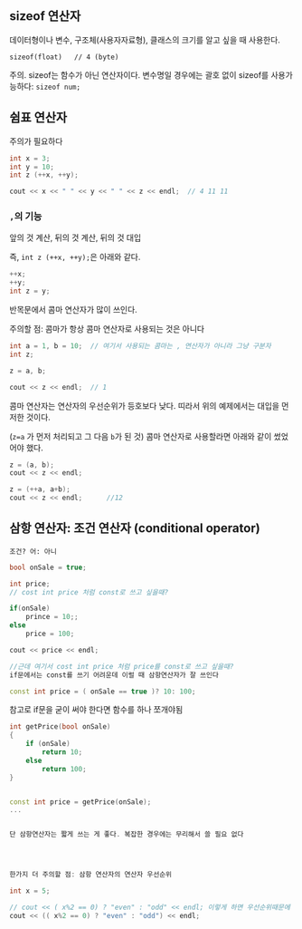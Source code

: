 ## sizeof 연산자

데이터형이나 변수, 구조체(사용자자료형), 클래스의 크기를 알고 싶을 때 사용한다.

```
sizeof(float)	// 4 (byte)
```

주의. sizeof는 함수가 아닌 연산자이다. 변수명일 경우에는 괄호 없이 sizeof를 사용가능하다: `sizeof num;`


## 쉼표 연산자

주의가 필요하다

```cpp
int x = 3;
int y = 10;
int z (++x, ++y);

cout << x << " " << y << " " << z << endl;	// 4 11 11
```

### `,`의 기능 

앞의 것 계산, 뒤의 것 계산, 뒤의  것 대입

즉, `int z (++x, ++y);`은 아래와 같다.

```cpp
++x;
++y;
int z = y;
```

반목문에서 콤마 연산자가 많이 쓰인다.

주의할 점: 콤마가 항상 콤마 연산자로 사용되는 것은 아니다

```cpp
int a = 1, b = 10;	// 여기서 사용되는 콤마는 , 연산자가 아니라 그냥 구분자
int z;

z = a, b;

cout << z << endl;	// 1
```

콤마 연산자는 연산자의 우선순위가 등호보다 낮다.
띠라서 위의 예제에서는 대입을 먼저한 것이다.

(`z=a` 가 먼저 처리되고 그 다음 `b`가 된 것) 콤마 연산자로 사용할라면 아래와 같이 썼었어야 했다.

```cpp
z = (a, b);
cout << z << endl;	
```

```cpp
z = (++a, a+b);		
cout << z << endl;		//12
```

## 삼항 연산자: 조건 연산자 (conditional operator)

```
조건? 어: 아니
```

```cpp
bool onSale = true;

int price;
// cost int price 처럼 const로 쓰고 싶을때?

if(onSale)
	prince = 10;;
else
	price = 100;

cout << price << endl;

//근데 여기서 cost int price 처럼 price를 const로 쓰고 싶을때?
if문에서는 const를 쓰기 어려운데 이럴 때 삼항연산자가 잘 쓰인다

const int price = ( onSale == true )? 10: 100;
```


참고로 if문을 굳이 써야  한다면 함수를 하나 쪼개야됨

```cpp
int getPrice(bool onSale)
{
	if (onSale)
		return 10;
	else
		return 100;
}


const int price = getPrice(onSale);
...


단 삼항연산자는 짧게 쓰는 게 좋다. 복잡한 경우에는 무리해서 쓸 필요 없다




한가지 더 주의할 점: 삼항 연산자의 연산자 우선순위

int x = 5;

// cout << ( x%2 == 0) ? "even" : "odd" << endl; 이렇게 하면 우선순위때문에 안되니까 괄호로 싸줘야함
cout << (( x%2 == 0) ? "even" : "odd") << endl;